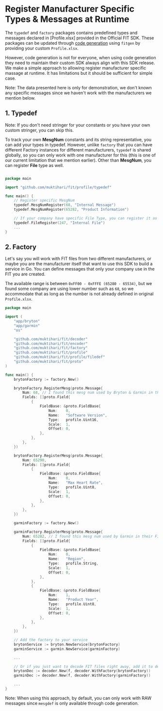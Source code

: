 # Register Manufacturer Specific Types & Messages at Runtime

The `typedef` and `factory` packages contains predefined types and messages declared in [Profile.xlsx] provided in the Official FIT SDK. These packages can be updated through [code generation](./generating_code.md) using `fitgen` by providing your custom `Profile.xlsx`.

However, code generation is not for everyone, when using code generation they need to maintain their custom SDK always align with this SDK release. We make a simple approach to allowing register manufacturer specific massage at runtime. It has limitations but it should be sufficient for simple case.

Note: The data presented here is only for demonstration, we don't known any specific messages since we haven't work with the manufacturers we mention below.

## 1. Typedef

Note: If you don't need stringer for your constants or you have your own custom stringer, you can skip this.

To track your own **MesgNum** constants and its string representative, you can add your types in typedef. However, unlike `factory` that you can have different Factory instances for different manufacturers, `typedef` is shared globally, so you can only work with one manufacturer for this (this is one of our current limitation that we mention earlier). Other than **MesgNum**, you can register **File** type as well.

```go

package main

import "github.com/muktihari/fit/profile/typedef"

func main() {
    // Register specific MesgNum
    typedef.MesgNumRegister(68, "Internal Message")
    typedef.MesgNumRegister(65282, "Product Information")

    // If your company have specific File Type, you can register it as well.
    typedef.FileRegister(247, "Internal File")
    ...
}

```

## 2. Factory

Let's say you will work with FIT files from two different manufacturers, or maybe you are the manufacturer itself that want to use this SDK to build a service in Go. You can define messages that only your company use in the FIT you are created.

The available range is between `0xFF00 - 0xFFFE (65280 - 65534)`, but we found some company are using lower number such as `68`, so we accommodate that as long as the number is not already defined in original `Profile.xlsx`.

```go
package main

import (
    "app/bryton"
    "app/garmin"
    "os"

    "github.com/muktihari/fit/decoder"
    "github.com/muktihari/fit/encoder"
    "github.com/muktihari/fit/factory"
    "github.com/muktihari/fit/profile"
    "github.com/muktihari/fit/profile/filedef"
    "github.com/muktihari/fit/proto"
)

func main() {
    brytonFactory := factory.New()

    brytonFactory.RegisterMesg(proto.Message{
        Num: 68, // I found this mesg num used by Bryton & Garmin in their FIT file.
        Fields: []proto.Field{
            {
                FieldBase: &proto.FieldBase{
                    Num:    0,
                    Name:   "Software Version",
                    Type:   profile.Uint16,
                    Scale:  1,
                    Offset: 0,
                },
            },
        },
    })

    brytonFactory.RegisterMesg(proto.Message{
        Num: 65290,
        Fields: []proto.Field{
            {
                FieldBase: &proto.FieldBase{
                    Num:    0,
                    Name:   "Max Heart Rate",
                    Type:   profile.Uint8,
                    Scale:  1,
                    Offset: 0,
                },
            },
        },
    })

    garminFactory := factory.New()

    garminFactory.RegisterMesg(proto.Message{
        Num: 65282, // I found this mesg num used by Garmin in their FIT file.
        Fields: []proto.Field{
            {
                FieldBase: &proto.FieldBase{
                    Num:    0,
                    Name:   "Region",
                    Type:   profile.String,
                    Scale:  1,
                    Offset: 0,
                },
            },
            {
                FieldBase: &proto.FieldBase{
                    Num:    1,
                    Name:   "Product Year",
                    Type:   profile.Uint8,
                    Scale:  1,
                    Offset: 0,
                },
            },
        },
    })

    // Add the factory to your service
    brytonService := bryton.NewService(brytonFactory)
    garminService := garmin.NewService(garminFactory)

    ...

    // Or if you just want to decode FIT files right away, add it to decoder
    brytonDec := decoder.New(f, decoder.WithFactory(brytonFactory))
    garminDec := decoder.New(f, decoder.WithFactory(garminFactory))

    ...
}

```

Note: When using this approach, by default, you can only work with RAW messages since `mesgdef` is only available through code generation.

